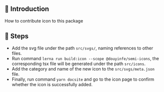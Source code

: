 ## 📣 Introduction

How to contribute icon to this package

##  🚀 Steps
- Add the svg file under the path ```src/svgs/```, naming references to other files.
- Run command ```lerna run build:icon --scope @douyinfe/semi-icons```, the corresponding tsx file will be generated under the path ```src/icons```.
- Add the category and name of the new icon to the ```src/svgs/meta.json``` file.
- Finally, run command ```yarn docsite``` and go to the icon page to confirm whether the icon is successfully added.